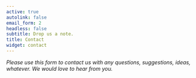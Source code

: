 ```yaml
---
active: true
autolink: false
email_form: 2
headless: false
subtitle: Drop us a note.
title: Contact
widget: contact
---
```


<em>Please use this form to contact us with any questions, suggestions, ideas, whatever.
We would love to hear from you.</em>
